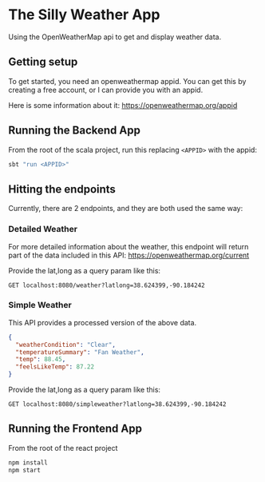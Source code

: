 # The Silly Weather App

Using the OpenWeatherMap api to get and display
weather data.

## Getting setup

To get started, you need an openweathermap appid. You can
get this by creating a free account, or I can provide
you with an appid.

Here is some information about it: https://openweathermap.org/appid

## Running the Backend App

From the root of the scala project, run this replacing
`<APPID>` with the appid:

```bash
sbt "run <APPID>"
```

## Hitting the endpoints

Currently, there are 2 endpoints, and they are both
used the same way:

### Detailed Weather

For more detailed information about the weather, this endpoint
will return part of the data included in this API:
https://openweathermap.org/current

Provide the lat,long as a query param like this:
```
GET localhost:8080/weather?latlong=38.624399,-90.184242
```

### Simple Weather

This API provides a processed version of the above data.

```json
{
  "weatherCondition": "Clear",
  "temperatureSummary": "Fan Weather",
  "temp": 88.45,
  "feelsLikeTemp": 87.22
}
```

Provide the lat,long as a query param like this:
```
GET localhost:8080/simpleweather?latlong=38.624399,-90.184242
```


## Running the Frontend App

From the root of the react project

```bash
npm install
npm start
```
